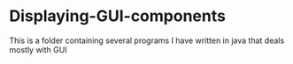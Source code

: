 # Displaying-GUI-components
This is a folder containing several programs I have written in java that deals mostly with GUI

